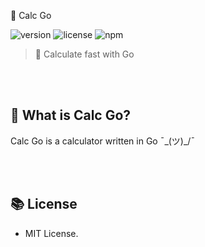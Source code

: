 📱 Calc Go

![version](https://img.shields.io/badge/Version-1.0.0-brightgreen.svg?style=for-the-badge)
![license](https://img.shields.io/badge/License-MIT-blue.svg?style=for-the-badge)
![npm](https://img.shields.io/badge/Go-1.15.7-purple.svg?style=for-the-badge)

> 📱 Calculate fast with Go

<br><br>

## 🤔 What is Calc Go?
Calc Go is a calculator written in Go ¯\_(ツ)_/¯

<br><br>

## 📚 License
- MIT License.
